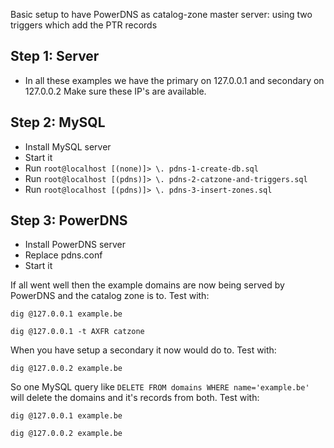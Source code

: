Basic setup to have PowerDNS as catalog-zone master server:
using two triggers which add the PTR records

## Step 1: Server
- In all these examples we have the primary on 127.0.0.1 and secondary on 127.0.0.2
  Make sure these IP's are available.

## Step 2: MySQL
- Install MySQL server
- Start it
- Run `root@localhost [(none)]> \. pdns-1-create-db.sql`
- Run `root@localhost [(pdns)]> \. pdns-2-catzone-and-triggers.sql`
- Run `root@localhost [(pdns)]> \. pdns-3-insert-zones.sql`

## Step 3: PowerDNS
- Install PowerDNS server
- Replace pdns.conf
- Start it

If all went well then the example domains are now being served by PowerDNS and the catalog zone is to.
Test with:

`dig @127.0.0.1 example.be`

`dig @127.0.0.1 -t AXFR catzone`

When you have setup a secondary it now would do to.
Test with:

`dig @127.0.0.2 example.be`

So one MySQL query like `DELETE FROM domains WHERE name='example.be'` will delete the domains and it's records from both.
Test with:

`dig @127.0.0.1 example.be`

`dig @127.0.0.2 example.be`
